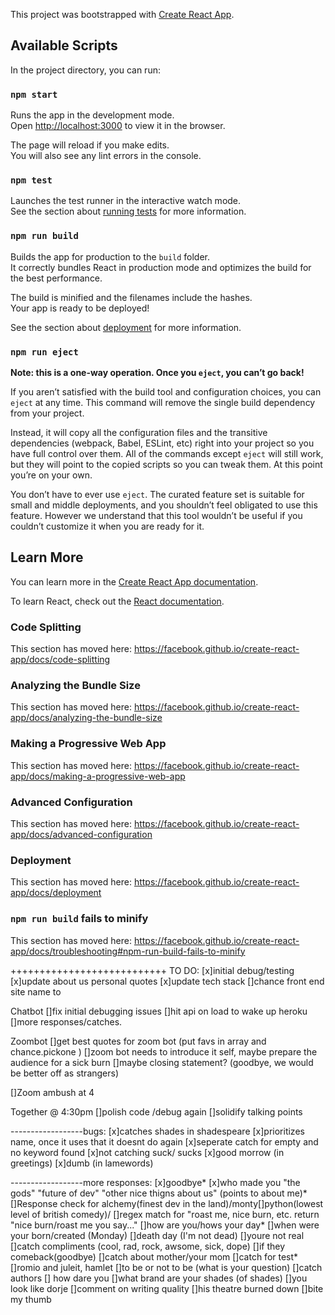                           


This project was bootstrapped with [Create React App](https://github.com/facebook/create-react-app).

## Available Scripts

In the project directory, you can run:

### `npm start`

Runs the app in the development mode.<br />
Open [http://localhost:3000](http://localhost:3000) to view it in the browser.

The page will reload if you make edits.<br />
You will also see any lint errors in the console.

### `npm test`

Launches the test runner in the interactive watch mode.<br />
See the section about [running tests](https://facebook.github.io/create-react-app/docs/running-tests) for more information.

### `npm run build`

Builds the app for production to the `build` folder.<br />
It correctly bundles React in production mode and optimizes the build for the best performance.

The build is minified and the filenames include the hashes.<br />
Your app is ready to be deployed!

See the section about [deployment](https://facebook.github.io/create-react-app/docs/deployment) for more information.

### `npm run eject`

**Note: this is a one-way operation. Once you `eject`, you can’t go back!**

If you aren’t satisfied with the build tool and configuration choices, you can `eject` at any time. This command will remove the single build dependency from your project.

Instead, it will copy all the configuration files and the transitive dependencies (webpack, Babel, ESLint, etc) right into your project so you have full control over them. All of the commands except `eject` will still work, but they will point to the copied scripts so you can tweak them. At this point you’re on your own.

You don’t have to ever use `eject`. The curated feature set is suitable for small and middle deployments, and you shouldn’t feel obligated to use this feature. However we understand that this tool wouldn’t be useful if you couldn’t customize it when you are ready for it.

## Learn More

You can learn more in the [Create React App documentation](https://facebook.github.io/create-react-app/docs/getting-started).

To learn React, check out the [React documentation](https://reactjs.org/).

### Code Splitting

This section has moved here: https://facebook.github.io/create-react-app/docs/code-splitting

### Analyzing the Bundle Size

This section has moved here: https://facebook.github.io/create-react-app/docs/analyzing-the-bundle-size

### Making a Progressive Web App

This section has moved here: https://facebook.github.io/create-react-app/docs/making-a-progressive-web-app

### Advanced Configuration

This section has moved here: https://facebook.github.io/create-react-app/docs/advanced-configuration

### Deployment

This section has moved here: https://facebook.github.io/create-react-app/docs/deployment

### `npm run build` fails to minify

This section has moved here: https://facebook.github.io/create-react-app/docs/troubleshooting#npm-run-build-fails-to-minify


+++++++++++++++++++++++++++
TO DO:
[x]initial debug/testing
[x]update about us personal quotes
[x]update tech stack
[]chance front end site name to 

Chatbot
[]fix initial debugging issues
[]hit api on load to wake up heroku
[]more responses/catches. 

Zoombot
[]get best quotes for zoom bot (put favs in array and chance.pickone )
[]zoom bot needs to introduce it self, maybe prepare the audience for a sick burn
[]maybe closing statement? (goodbye, we would be better off as strangers)



[]Zoom ambush at 4

Together @ 4:30pm
[]polish code /debug again 
[]solidify talking points


------------------bugs:
[x]catches shades in shadespeare
[x]prioritizes name, once it uses that it doesnt do again
[x]seperate catch for empty and no keyword found
[x]not catching suck/ sucks
[x]good morrow (in greetings)
[x]dumb (in lamewords)


------------------more responses:
[x]goodbye* 
[x]who made you "the gods" "future of dev" "other nice thigns about us" (points to about me)*
[]Response check for alchemy(finest dev in the land)/monty[]python(lowest level of british comedy)/
[]regex match for "roast me, nice burn, etc. return "nice burn/roast me you say..."
[]how are you/hows your day*
[]when were your born/created (Monday)
[]death day (I'm not dead)
[]youre not real<!-- youre not real, im right here -->
[]catch compliments (cool, rad, rock, awsome, sick, dope)
[]if they comeback(goodbye)
[]catch about mother/your mom
[]catch for test*
[]romio and juleit, hamlet
[]to be or not to be (what is your question)
[]catch authors
[] how dare you
[]what brand are your shades (of shades)
[]you look like dorje
[]comment on writing quality
[]his theatre burned down
[]bite my thumb
